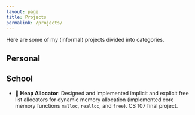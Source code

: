 ```yaml
---
layout: page
title: Projects
permalink: /projects/
---
```


Here are some of my (informal) projects divided into categories. 

## Personal 


## School 

- 🍫 **Heap Allocator**: Designed and implemented implicit and explicit free list allocators for dynamic memory allocation (implemented core memory functions `malloc`, `realloc`, and `free`). CS 107 final project. 

